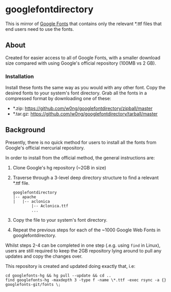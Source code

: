 # googlefontdirectory

This is mirror of [Google 
Fonts](http://code.google.com/p/googlefontdirectory/) that contains only the
relevant *.ttf files that end users need to use the fonts.

## About 

Created for easier access to all of Google Fonts, with a smaller download
size compared with using Google's official repository (100MB vs 2 GB).

### Installation

Install these fonts the same way as you would with any other font. Copy the 
desired fonts to your system's font directory. Grab all the fonts in a 
compressed format by downloading one of these: 

-   *.zip: https://github.com/w0ng/googlefontdirectory/zipball/master
-   *.tar.gz: https://github.com/w0ng/googlefontdirectory/tarball/master

## Background

Presently, there is no quick method for users to install all the fonts from 
Google's official mercurial repository.

In order to install from the official method, the general instructions are:

1.  Clone Google's hg repository (~2GB in size)

2.  Traverse through a 3-level deep directory structure to find a relevant
    *.ttf file.

        googlefontdirectory
        |-- apache
        |   |-- aclonica
                |-- Aclonica.ttf
                ...

3.  Copy the file to your system's font directory.

4.  Repeat the previous steps for each of the ~1000 Google Web Fonts in
    googlefontdirectory.

Whilst steps 2-4 can be completed in one step (.e.g. using `find` in Linux), 
users are still required to keep the 2GB repository lying around to pull any
updates and copy the changes over.

This repository is created and updated doing exactly that, i.e:

    cd googlefonts-hg && hg pull --update && cd ..
    find googlefonts-hg -maxdepth 3 -type f -name \*.ttf -exec rsync -a {} googlefonts-git/fonts \;
